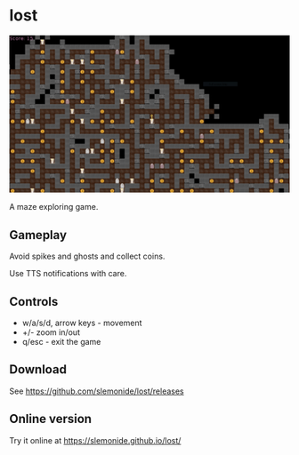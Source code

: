 # lost

![Game screenshot](screenshot.png)

A maze exploring game.

## Gameplay
Avoid spikes and ghosts and collect coins.

Use TTS notifications with care.

## Controls

- w/a/s/d, arrow keys - movement
- +/- zoom in/out
- q/esc - exit the game

## Download
See https://github.com/slemonide/lost/releases

## Online version
Try it online at https://slemonide.github.io/lost/
